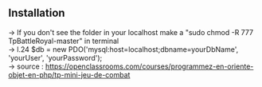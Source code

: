 ## Installation

-> If you don't see the folder in your localhost make a "sudo chmod -R 777 TpBattleRoyal-master" in terminal 
<br>
-> l.24 $db = new PDO('mysql:host=localhost;dbname=yourDbName', 'yourUser', 'yourPassword');
<br>
-> source : https://openclassrooms.com/courses/programmez-en-oriente-objet-en-php/tp-mini-jeu-de-combat
